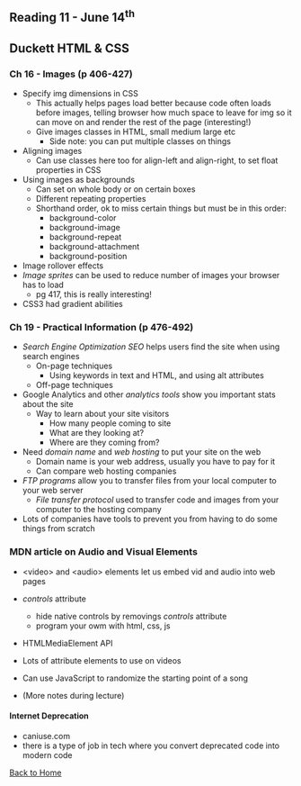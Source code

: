 ## Reading 11 - June 14<sup>th</sup>

## **Duckett HTML & CSS**

### Ch 16 - Images (p 406-427)
- Specify img dimensions in CSS
  - This actually helps pages load better because code often loads before images, telling browser how much space to leave for img so it can move on and render the rest of the page (interesting!)
  - Give images classes in HTML, small medium large etc
    - Side note: you can put multiple classes on things
- Aligning images
  - Can use classes here too for align-left and align-right, to set float properties in CSS
- Using images as backgrounds
  - Can set on whole body or on certain boxes
  - Different repeating properties
  - Shorthand order, ok to miss certain things but must be in this order:
    - background-color
    - background-image
    - background-repeat
    - background-attachment
    - background-position
- Image rollover effects
- *Image sprites* can be used to reduce number of images your browser has to load
  - pg 417, this is really interesting!
- CSS3 had gradient abilities

### Ch 19 - Practical Information (p 476-492)
- *Search Engine Optimization SEO* helps users find the site when using search engines
  - On-page techniques
    - Using keywords in text and HTML, and using alt attributes
  - Off-page techniques
- Google Analytics and other *analytics tools* show you important stats about the site
  - Way to learn about your site visitors
    - How many people coming to site
    - What are they looking at?
    - Where are they coming from?
- Need *domain name* and *web hosting* to put your site on the web
  - Domain name is your web address, usually you have to pay for it
  - Can compare web hosting companies
- *FTP programs* allow you to transfer files from your local computer to your web server
  - *File transfer protocol* used to transfer code and images from your computer to the hosting company
- Lots of companies have tools to prevent you from having to do some things from scratch


### MDN article on Audio and Visual Elements
- \<video\> and \<audio\> elements let us embed vid and audio into web pages
- *controls* attribute
  - hide native controls by removings *controls* attribute
  - program your owm with html, css, js
- HTMLMediaElement API
- Lots of attribute elements to use on videos

- Can use JavaScript to randomize the starting point of a song
- (More notes during lecture)


#### Internet Deprecation
- caniuse.com
- there is a type of job in tech where you convert deprecated code into modern code


[Back to Home](README.md)